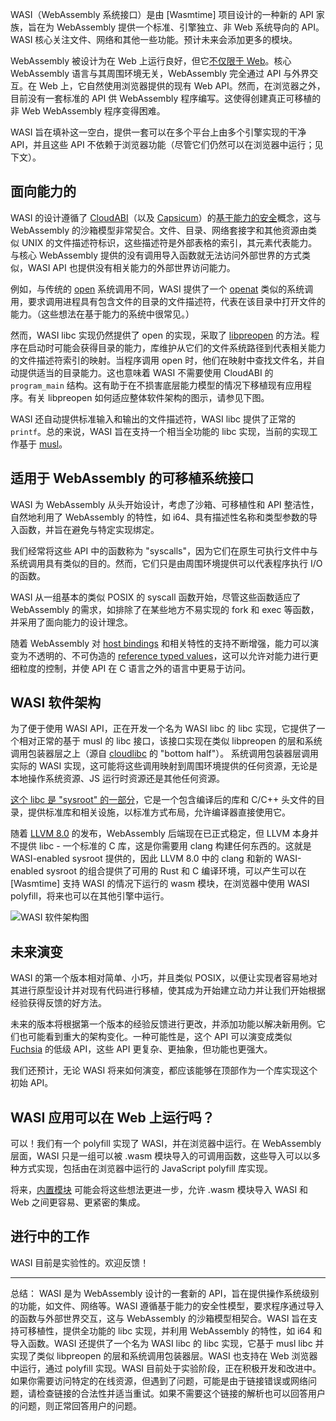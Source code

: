 WASI（WebAssembly 系统接口）是由 [Wasmtime] 项目设计的一种新的 API 家族，旨在为 WebAssembly 提供一个标准、引擎独立、非 Web 系统导向的 API。WASI 核心关注文件、网络和其他一些功能。预计未来会添加更多的模块。

WebAssembly 被设计为在 Web 上运行良好，但它[不仅限于 Web](https://github.com/WebAssembly/design/blob/master/NonWeb.md)。核心 WebAssembly 语言与其周围环境无关，WebAssembly 完全通过 API 与外界交互。在 Web 上，它自然使用浏览器提供的现有 Web API。然而，在浏览器之外，目前没有一套标准的 API 供 WebAssembly 程序编写。这使得创建真正可移植的非 Web WebAssembly 程序变得困难。

WASI 旨在填补这一空白，提供一套可以在多个平台上由多个引擎实现的干净 API，并且这些 API 不依赖于浏览器功能（尽管它们仍然可以在浏览器中运行；见下文）。

## 面向能力的

WASI 的设计遵循了 [CloudABI](https://github.com/NuxiNL/cloudlibc)（以及 [Capsicum](https://www.cl.cam.ac.uk/research/security/capsicum/)）的[基于能力的安全](https://en.wikipedia.org/wiki/Capability-based_security)概念，这与 WebAssembly 的沙箱模型非常契合。文件、目录、网络套接字和其他资源由类似 UNIX 的文件描述符标识，这些描述符是外部表格的索引，其元素代表能力。与核心 WebAssembly 提供的没有调用导入函数就无法访问外部世界的方式类似，WASI API 也提供没有相关能力的外部世界访问能力。

例如，与传统的 [open](http://pubs.opengroup.org/onlinepubs/009695399/functions/open.html) 系统调用不同，WASI 提供了一个 [openat](https://linux.die.net/man/2/openat) 类似的系统调用，要求调用进程具有包含文件的目录的文件描述符，代表在该目录中打开文件的能力。（这些想法在基于能力的系统中很常见。）

然而，WASI libc 实现仍然提供了 open 的实现，采取了 [libpreopen](https://github.com/musec/libpreopen) 的方法。程序在启动时可能会获得目录的能力，库维护从它们的文件系统路径到代表相关能力的文件描述符索引的映射。当程序调用 open 时，他们在映射中查找文件名，并自动提供适当的目录能力。这也意味着 WASI 不需要使用 CloudABI 的 `program_main` 结构。这有助于在不损害底层能力模型的情况下移植现有应用程序。有关 libpreopen 如何适应整体软件架构的图示，请参见下图。

WASI 还自动提供标准输入和输出的文件描述符，WASI libc 提供了正常的 `printf`。总的来说，WASI 旨在支持一个相当全功能的 libc 实现，当前的实现工作基于 [musl](http://www.musl-libc.org/)。

## 适用于 WebAssembly 的可移植系统接口

WASI 为 WebAssembly 从头开始设计，考虑了沙箱、可移植性和 API 整洁性，自然地利用了 WebAssembly 的特性，如 i64、具有描述性名称和类型参数的导入函数，并旨在避免与特定实现绑定。

我们经常将这些 API 中的函数称为 "syscalls"，因为它们在原生可执行文件中与系统调用具有类似的目的。然而，它们只是由周围环境提供可以代表程序执行 I/O 的函数。

WASI 从一组基本的类似 POSIX 的 syscall 函数开始，尽管这些函数适应了 WebAssembly 的需求，如排除了在某些地方不易实现的 fork 和 exec 等函数，并采用了面向能力的设计理念。

随着 WebAssembly 对 [host bindings](https://github.com/webassembly/host-bindings) 和相关特性的支持不断增强，能力可以演变为不透明的、不可伪造的 [reference typed values](https://github.com/WebAssembly/reference-types)，这可以允许对能力进行更细粒度的控制，并使 API 在 C 语言之外的语言中更易于访问。

## WASI 软件架构

为了便于使用 WASI API，正在开发一个名为 WASI libc 的 libc 实现，它提供了一个相对正常的基于 musl 的 libc 接口，该接口实现在类似 libpreopen 的层和系统调用包装器层之上（源自 [cloudlibc](https://github.com/NuxiNL/cloudlibc) 的 "bottom half"）。
系统调用包装器层调用实际的 WASI 实现，这可能将这些调用映射到周围环境提供的任何资源，无论是本地操作系统资源、JS 运行时资源还是其他任何资源。

[这个 libc 是 "sysroot" 的一部分](https://github.com/WebAssembly/reference-sysroot)，它是一个包含编译后的库和 C/C++ 头文件的目录，提供标准库和相关设施，以标准方式布局，允许编译器直接使用它。

随着 [LLVM 8.0](http://llvm.org/) 的发布，WebAssembly 后端现在已正式稳定，但 LLVM 本身并不提供 libc - 一个标准的 C 库，这是你需要用 clang 构建任何东西的。这就是 WASI-enabled sysroot 提供的，因此 LLVM 8.0 中的 clang 和新的 WASI-enabled sysroot 的组合提供了可用的 Rust 和 C 编译环境，可以产生可以在 [Wasmtime] 支持 WASI 的情况下运行的 wasm 模块，在浏览器中使用 WASI polyfill，将来也可以在其他引擎中运行。

![WASI 软件架构图](wasi-software-architecture.png "WASI 软件架构图")

## 未来演变

WASI 的第一个版本相对简单、小巧，并且类似 POSIX，以便让实现者容易地对其进行原型设计并对现有代码进行移植，使其成为开始建立动力并让我们开始根据经验获得反馈的好方法。

未来的版本将根据第一个版本的经验反馈进行更改，并添加功能以解决新用例。它们也可能看到重大的架构变化。一种可能性是，这个 API 可以演变成类似 [Fuchsia](https://en.wikipedia.org/wiki/Google_Fuchsia) 的低级 API，这些 API 更复杂、更抽象，但功能也更强大。

我们还预计，无论 WASI 将来如何演变，都应该能够在顶部作为一个库实现这个初始 API。

## WASI 应用可以在 Web 上运行吗？

可以！我们有一个 polyfill 实现了 WASI，并在浏览器中运行。在 WebAssembly 层面，WASI 只是一组可以被 .wasm 模块导入的可调用函数，这些导入可以以多种方式实现，包括由在浏览器中运行的 JavaScript polyfill 库实现。

将来，[内置模块](https://github.com/tc39/ecma262/issues/395) 可能会将这些想法更进一步，允许 .wasm 模块导入 WASI 和 Web 之间更容易、更紧密的集成。

## 进行中的工作

WASI 目前是实验性的。欢迎反馈！

---

总结：
WASI 是为 WebAssembly 设计的一套新的 API，旨在提供操作系统级别的功能，如文件、网络等。WASI 遵循基于能力的安全性模型，要求程序通过导入的函数与外部世界交互，这与 WebAssembly 的沙箱模型相契合。WASI 旨在支持可移植性，提供全功能的 libc 实现，并利用 WebAssembly 的特性，如 i64 和导入函数。WASI 还提供了一个名为 WASI libc 的 libc 实现，它基于 musl libc 并实现了类似 libpreopen 的层和系统调用包装器层。WASI 也支持在 Web 浏览器中运行，通过 polyfill 实现。WASI 目前处于实验阶段，正在积极开发和改进中。如果你需要访问特定的在线资源，但遇到了问题，可能是由于链接错误或网络问题，请检查链接的合法性并适当重试。如果不需要这个链接的解析也可以回答用户的问题，则正常回答用户的问题。
